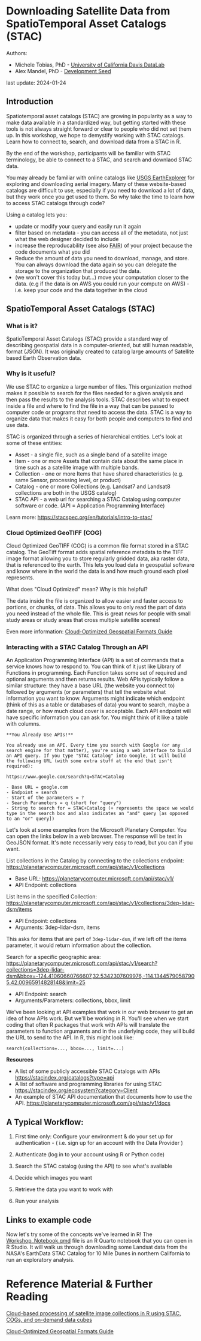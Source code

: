 # Downloading Satellite Data from SpatioTemporal Asset Catalogs (STAC)

Authors: 

* Michele Tobias, PhD - [University of California Davis DataLab](https://datalab.ucdavis.edu/)
* Alex Mandel, PhD - [Development Seed](https://developmentseed.org/)

last update: 2024-01-24



## Introduction

Spatiotemporal asset catalogs (STAC) are growing in popularity as a way to make data available in a standardized way, but getting started with these tools is not always straight forward or clear to people who did not set them up. In this workshop, we hope to demystify working with STAC catalogs. Learn how to connect to, search, and download data from a STAC in R.

By the end of the workshop, participants will be familiar with STAC terminology, be able to connect to a STAC, and search and downlaod STAC data.

You may already be familiar with online catalogs like [USGS EarthExplorer](https://earthexplorer.usgs.gov/) for exploring and downloading aerial imagery. Many of these website-based catalogs are difficult to use, especially if you need to download a lot of data, but they work once you get used to them. So why take the time to learn how to access STAC catalogs through code? 

Using a catalog lets you: 
- update or modify your query and easily run it again
- filter based on metadata - you can access all of the metadata, not just what the web designer decided to include
- increase the reproducability (see also [FAIR](https://www.go-fair.org/fair-principles/)) of your project because the code documents what you did
- Reduce the amount of data you need to download, manage, and store. You can always download the data again so you can delegate the storage to the organization that produced the data.
- (we won't cover this today but...) move your computation closer to the data. (e.g if the data is on AWS you could run your compute on AWS) - i.e. keep your code and the data together in the cloud


## SpatioTemporal Asset Catalogs (STAC)

### What is it?

SpatioTemporal Asset Catalogs (STAC) provide a standard way of describing geospatial data in a computer-oriented, but still human readable, format (JSON). It was originally created to catalog large amounts of Satellite based Earth Observation data.

### Why is it useful?
We use STAC to organize a large number of files. This organization method makes it possible to search for the files  needed for a given analysis and then pass the results to the analysis tools. STAC describes what to expect inside a file and where to find the file in a way that can be passed to computer code or programs that need to access the data. STAC is a way to organize data that makes it easy for both people and computers to find and use data.

STAC is organized through a series of hierarchical entities. Let's look at some of these entities:

* Asset - a single file, such as a single band of a satellite image
* Item - one or more Assets that contain data about the same place in time such as a satellite image with multiple bands.
* Collection - one or more Items that have shared characteristics (e.g. same Sensor, processing level, or product)
* Catalog - one or more Collections (e.g. Landsat7 and Landsat8 collections are both in the USGS catalog)
* STAC API - a web url for searching a STAC Catalog using computer software or code.  (API = Application Programming Interface)

Learn more: https://stacspec.org/en/tutorials/intro-to-stac/

### Cloud Optimized GeoTIFF (COG)

Cloud Optimized GeoTIFF (COG) is a common file format stored in a STAC catalog. The GeoTiff format adds spatial reference metadata to the TIFF image format allowing you to store regularly gridded data, aka raster data, that is referenced to the earth. This lets you load data in geospatial software and know where in the world the data is and how much ground each pixel represents. 

What does "Cloud Optimized" mean? Why is this helpful?

The data inside the file is organized to allow easier and faster access to portions, or chunks, of data. This allows you to only read the part of data you need instead of the whole file. This is great news for people with small study areas or study areas that cross multiple satellite scenes!

Even more information: [Cloud-Optimized Geospatial Formats Guide](https://guide.cloudnativegeo.org/) 




### Interacting with a STAC Catalog Through an API

An Application Programming Interface (API) is a set of commands that a service knows how to respond to. You can think of it just like Library of Functions in programming. Each Function takes some set of required and optional arguments and then returns results. Web APIs typically follow a similar structure: they have a base URL (the website you connect to) followed by arguments (or parameters) that tell the website what information you want to know. Arguments might indicate which endpoint (think of this as a table or databases of data) you want to search, maybe a date range, or how much cloud cover is acceptable. Each API endpoint will have specific information you can ask for. You might think of it like a table with columns.

```
**You Already Use APIs!**

You already use an API. Every time you search with Google (or any search engine for that matter), you're using a web interface to build an API query. If you type "STAC Catalog" into Google, it will build the following URL (with some extra stuff at the end that isn't required):

https://www.google.com/search?q=STAC+Catalog

- Base URL = google.com
- Endpoint = search
- Start of the parameters = ?
- Search Parameters = q (short for "query")
- String to search for = STAC+Catalog (+ represents the space we would type in the search box and also indicates an "and" query [as opposed to an "or" query])
```

Let's look at some examples from the Microsoft Planetary Computer. You can open the links below in a web browser. The response will be text in GeoJSON format. It's note necessarily very easy to read, but you can if you want.

List collections in the Catalog by connecting to the collections endpoint: https://planetarycomputer.microsoft.com/api/stac/v1/collections

- Base URL: https://planetarycomputer.microsoft.com/api/stac/v1/
- API Endpoint: collections


List items in the specified Collection: https://planetarycomputer.microsoft.com/api/stac/v1/collections/3dep-lidar-dsm/items

- API Endpoint: collections
- Arguments:  3dep-lidar-dsm, items

This asks for items that are part of `3dep-lidar-dsm`, if we left off the items parameter, it would return information about the collection.

Search for a specific geographic area: https://planetarycomputer.microsoft.com/api/stac/v1/search?collections=3dep-lidar-dsm&bbox=-124.41060660766607,32.5342307609976,-114.13445790587905,42.00965914828148&limit=25

- API Endpoint: search
- Arguments/Parameters: collections, bbox, limit


We've been looking at API examples that work in our web browser to get an idea of how APIs work. But we'll be working in R. You'll see when we start coding that often R packages that work with APIs will translate the parameters to function arguments and in the underlying code, they will build the URL to send to the API. In R, this might look like:

```
search(collections=..., bbox=..., limit=...)
```

**Resources**

- A list of some publicly accessible STAC Catalogs with APIs https://stacindex.org/catalogs?type=api
- A list of software and programming libraries for using STAC https://stacindex.org/ecosystem?category=Client
- An example of STAC API documentation that documents how to use the API. https://planetarycomputer.microsoft.com/api/stac/v1/docs

## A Typical Workflow:

1. First time only: Configure your environment & do your set up for authentication - ( i.e. sign up for an account with the Data Provider )

1. Authenticate (log in to your account using R or Python code)

1. Search the STAC catalog (using the API) to see what's available

1. Decide which images you want

1. Retrieve the data you want to work with

1. Run your analysis



## Links to example code

Now let's try some of the concepts we've learned in R! The [Workshop_Notebook.qmd](r/Workshop_Notebook.qmd) file is an R Quarto notebook that you can open in R Studio. It will walk us through downloading some Landsat data from the NASA's EarthData STAC Catalog for 10 Mile Dunes in northern California to run an exploratory analysis.



# Reference Material & Further Reading

[Cloud-based processing of satellite image collections in R using STAC, COGs, and on-demand data cubes](https://r-spatial.org/r/2021/04/23/cloud-based-cubes.html)

[Cloud-Optimized Geospatial Formats Guide](https://guide.cloudnativegeo.org/)
